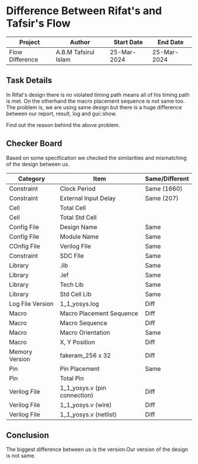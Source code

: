 # Difference Between Rifat's and Tafsir's Flow

|Project|Author|Start Date|End Date|
|---|---|---|---|
|Flow Difference|A.B.M Tafsirul Islam|25-Mar-2024|25-Mar-2024| 

## Task Details
In Rifat's design there is no violated timing path means all of his timing path is met. On the otherhand the macro placement sequence is not same too. The problem is, we are using same design but there is a huge difference between our report, result, log and gui::show. 

Find out the reason behind the above problem.

## Checker Board

Based on some specification we checked the similarities and mismatching of the design between us.

|Category|Item|Same/Different|
|---|---|---|
|Constraint|Clock Period|Same (1660)|
|Constraint|External Input Delay|Same (207)|
|Cell|Total Cell||
|Cell|Total Std Cell||
|Config File|Design Name|Same|
|Config File|Module Name|Same|
|COnfig File|Verilog FIle|Same|
|Constraint|SDC FIle|Same|
|Library|.lib|Same|
|Library|.lef|Same|
|Library|Tech Lib|Same|
|Library|Std Cell Lib|Same|
|Log File Version|1_1_yosys.log|Diff|
|Macro|Macro Placement Sequence|Diff|
|Macro|Macro Sequence|Diff|
|Macro|Macro Orientation|Same|
|Macro|X, Y Position|Diff|
|Memory Version|fakeram_256 x 32|Diff|
|Pin|Pin Placement|Same|
|Pin|Total Pin||
|Verilog File|1_1_yosys.v (pin connection)|Diff|
|Verilog File|1_1_yosys.v (wire)|Diff|
|Verilog File|1_1_yosys.v (netlist)|Diff|

## Conclusion

The biggest difference between us is the version.Our version of the design is not same.